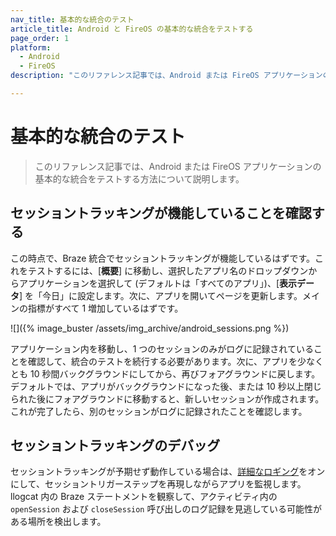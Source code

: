 ```yaml
---
nav_title: 基本的な統合のテスト
article_title: Android と FireOS の基本的な統合をテストする
page_order: 1
platform: 
  - Android
  - FireOS
description: "このリファレンス記事では、Android または FireOS アプリケーションの基本的な統合をテストする方法について説明します。"

---
```


# 基本的な統合のテスト

> このリファレンス記事では、Android または FireOS アプリケーションの基本的な統合をテストする方法について説明します。

## セッショントラッキングが機能していることを確認する

この時点で、Braze 統合でセッショントラッキングが機能しているはずです。これをテストするには、[**概要**] に移動し、選択したアプリ名のドロップダウンからアプリケーションを選択して (デフォルトは「すべてのアプリ」)、[**表示データ**] を「今日」に設定します。次に、アプリを開いてページを更新します。メインの指標がすべて 1 増加しているはずです。

![]({% image_buster /assets/img_archive/android_sessions.png %})

アプリケーション内を移動し、1 つのセッションのみがログに記録されていることを確認して、統合のテストを続行する必要があります。次に、アプリを少なくとも 10 秒間バックグラウンドにしてから、再びフォアグラウンドに戻します。デフォルトでは、アプリがバックグラウンドになった後、または 10 秒以上閉じられた後にフォアグラウンドに移動すると、新しいセッションが作成されます。これが完了したら、別のセッションがログに記録されたことを確認します。

## セッショントラッキングのデバッグ
セッショントラッキングが予期せず動作している場合は、[詳細なロギング]({{site.baseurl}}/developer_guide/platform_integration_guides/android/initial_sdk_setup/additional_customization_and_configuration/#enabling-logs)をオンにして、セッショントリガーステップを再現しながらアプリを監視します。llogcat 内の Braze ステートメントを観察して、アクティビティ内の `openSession` および `closeSession` 呼び出しのログ記録を見逃している可能性がある場所を検出します。

